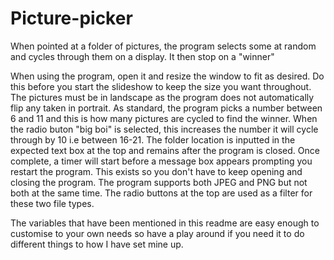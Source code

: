 # Picture-picker
When pointed at a folder of pictures, the program selects some at random and cycles through them on a display. It then stop on a "winner"

When using the program, open it and resize the window to fit as desired. Do this before you start the slideshow to keep the size you want throughout.
The pictures must be in landscape as the program does not automatically flip any taken in portrait. 
As standard, the program picks a number between 6 and 11 and this is how many pictures are cycled to find the winner. When the radio buton "big boi" is selected, this increases the number it will cycle through by 10 i.e between 16-21.
The folder location is inputted in the expected text box at the top and remains after the program is closed. 
Once complete, a timer will start before a message box appears prompting you restart the program. This exists so you don't have to keep opening and closing the program.
The program supports both JPEG and PNG but not both at the same time. The radio buttons at the top are used as a filter for these two file types. 

The variables that have been mentioned in this readme are easy enough to customise to your own needs so have a play around if you need it to do different things to how I have set mine up.
